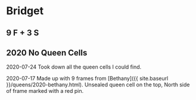 # Bridget
## 9 F + 3 S
## 2020 No Queen Cells

2020-07-24 Took down all the queen cells I could find.

2020-07-17 Made up with 9 frames from [Bethany]({{ site.baseurl }}/queens/2020-bethany.html).  Unsealed queen cell on the top, North side of frame marked with a red pin.
